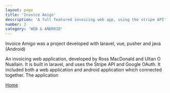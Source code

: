 ```yaml
---
layout: page
title: 'Invoice Amigo'
description: 'A full featured invoicing web app, using the stripe API'
number: 2
category: 'WEB & ANDROID'
---
```


Invoice Amigo was a project developed with laravel, vue, pusher and java (Android)

An invoicing web application, developed by Ross MacDonald and Ultan O Nuallain. It is built in laravel, and uses the Stripe API and Google OAuth. It included both a web application and android application which connected together. The application

[Home](/)
